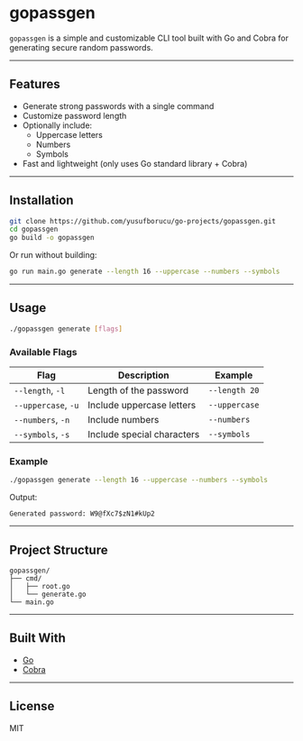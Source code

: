 # gopassgen

`gopassgen` is a simple and customizable CLI tool built with Go and Cobra for generating secure random passwords.

---

## Features

- Generate strong passwords with a single command
- Customize password length
- Optionally include:
  - Uppercase letters
  - Numbers
  - Symbols
- Fast and lightweight (only uses Go standard library + Cobra)

---

## Installation

```bash
git clone https://github.com/yusufborucu/go-projects/gopassgen.git
cd gopassgen
go build -o gopassgen
```

Or run without building:

```bash
go run main.go generate --length 16 --uppercase --numbers --symbols
```

---

## Usage

```bash
./gopassgen generate [flags]
```

### Available Flags

| Flag                 | Description                      | Example                    |
|----------------------|----------------------------------|----------------------------|
| `--length`, `-l`     | Length of the password           | `--length 20`              |
| `--uppercase`, `-u`  | Include uppercase letters        | `--uppercase`              |
| `--numbers`, `-n`    | Include numbers                  | `--numbers`                |
| `--symbols`, `-s`    | Include special characters       | `--symbols`                |

### Example

```bash
./gopassgen generate --length 16 --uppercase --numbers --symbols
```

Output:

```
Generated password: W9@fXc7$zN1#kUp2
```

---

## Project Structure

```
gopassgen/
├── cmd/
│   ├── root.go
│   └── generate.go
└── main.go
```

---

## Built With

- [Go](https://go.dev/)
- [Cobra](https://github.com/spf13/cobra)

---

## License

MIT